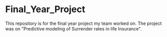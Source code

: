 # Final_Year_Project
This repository is for the final year project my team worked on. 
The project was on "Predictive modeling of Surrender rates in life Insurance".
